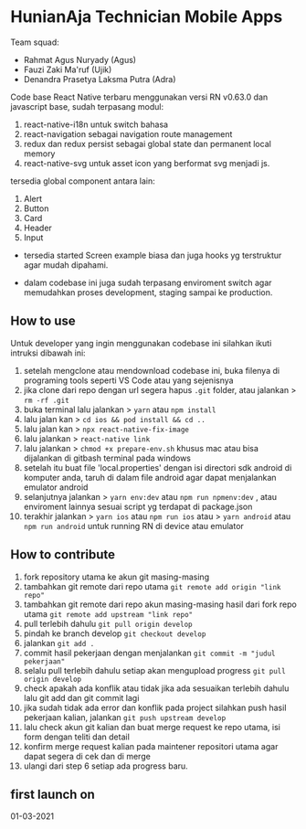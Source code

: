 # HunianAja Technician Mobile Apps

Team squad:
- Rahmat Agus Nuryady (Agus)
- Fauzi Zaki Ma'ruf (Ujik)
- Denandra Prasetya Laksma Putra (Adra)

Code base React Native terbaru menggunakan versi RN v0.63.0 dan javascript base,
sudah terpasang modul:
1. react-native-i18n untuk switch bahasa
2. react-navigation sebagai navigation route management
3. redux dan redux persist sebagai global state dan permanent local memory
4. react-native-svg untuk asset icon yang berformat svg menjadi js.

tersedia global component antara lain:
1. Alert
2. Button
3. Card
4. Header
5. Input
 
- tersedia started Screen example biasa dan juga hooks yg terstruktur agar mudah dipahami.

- dalam codebase ini juga sudah terpasang enviroment switch agar memudahkan proses development, staging sampai ke production.

## How to use

Untuk developer yang ingin menggunakan codebase ini silahkan ikuti intruksi dibawah ini:

1. setelah mengclone atau mendownload codebase ini, buka filenya di programing tools seperti VS Code atau yang sejenisnya
2. jika clone dari repo dengan url segera hapus `.git` folder, atau jalankan > `rm -rf .git`
3. buka terminal lalu jalankan > `yarn` atau `npm install`
4. lalu jalan kan > `cd ios && pod install && cd ..`
5. lalu jalan kan > `npx react-native-fix-image`
6. lalu jalankan > `react-native link`
7. lalu jalankan > `chmod +x prepare-env.sh` khusus mac atau bisa dijalankan di gitbash terminal pada windows
8. setelah itu buat file 'local.properties' dengan isi directori sdk android di komputer anda, taruh di dalam file android agar dapat menjalankan emulator android
9. selanjutnya jalankan > `yarn env:dev` atau `npm run npmenv:dev` , atau enviroment lainnya sesuai script yg terdapat di package.json
10. terakhir jalankan > `yarn ios` atau `npm run ios` atau > `yarn android` atau `npm run android` untuk running RN di device atau emulator

## How to contribute

1. fork repository utama ke akun git masing-masing
2. tambahkan git remote dari repo utama `git remote add origin "link repo"`
3. tambahkan git remote dari repo akun masing-masing hasil dari fork repo utama `git remote add upstream "link repo"`
4. pull terlebih dahulu `git pull origin develop`
5. pindah ke branch develop `git checkout develop`
6. jalankan `git add .`
7. commit hasil pekerjaan dengan menjalankan `git commit -m "judul pekerjaan"`
8. selalu pull terlebih dahulu setiap akan mengupload progress `git pull origin develop`
9. check apakah ada konflik atau tidak jika ada sesuaikan terlebih dahulu lalu git add dan git commit lagi
10. jika sudah tidak ada error dan konflik pada project silahkan push hasil pekerjaan kalian, jalankan `git push upstream develop`
11. lalu check akun git kalian dan buat merge request ke repo utama, isi form dengan teliti dan detail
12. konfirm merge request kalian pada maintener repositori utama agar dapat segera di cek dan di merge
13. ulangi dari step 6 setiap ada progress baru.

## first launch on
01-03-2021
